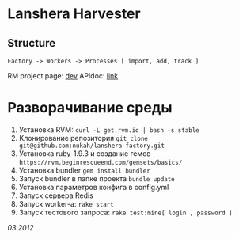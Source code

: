 # Lanshera Harvester
## Structure
`Factory -> Workers -> Processes [ import, add, track ]`

RM project page: [dev](http://dev.sevenquark.com/projects/rb)
APIdoc: [link](http://pastebin.com/R4QrLpZJ)

# Разворачивание среды

1. Установка RVM: 
`curl -L get.rvm.io | bash -s stable`
2. Клонирование репозитория
`git clone git@github.com:nukah/lanshera-factory.git`
3. Установка ruby-1.9.3 и создание гемов
`https://rvm.beginrescueend.com/gemsets/basics/`
4. Установка bundler
`gem install bundler`
5. Запуск bundler в папке проекта
`bundle update`
6. Установка параметров конфига в config.yml
7. Запуск сервера Redis
8. Запуск worker-a:
`rake start`
9. Запуск тестового запроса:
`rake test:mine[ login , password ]`


_03.2012_

